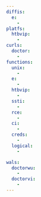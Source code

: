 ```yaml
---
diffis:
  e:
    -
platfs:
  htbvip:
    -
curls:
  doctor:
    -
functions:
  unix:
    -
  e:
    -
  htbvip:
    -
  ssti:
    -
  rce:
    -
  ci:
    -
  creds:
    -
  logical:
    -

wals:
  doctorwu:
    -
  doctorvi:
    -
---
```

